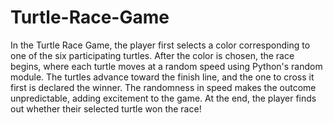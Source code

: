 # Turtle-Race-Game
In the Turtle Race Game, the player first selects a color corresponding to one of the six participating turtles. After the color is chosen, the race begins, where each turtle moves at a random speed using Python's random module. The turtles advance toward the finish line, and the one to cross it first is declared the winner. The randomness in speed makes the outcome unpredictable, adding excitement to the game. At the end, the player finds out whether their selected turtle won the race!
